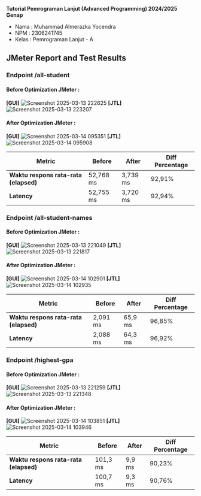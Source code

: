 **Tutorial Pemrograman Lanjut (Advanced Programming) 2024/2025 Genap**
* Nama    : Muhammad Almerazka Yocendra
* NPM     : 2306241745
* Kelas   : Pemrograman Lanjut - A

## JMeter Report and Test Results
### Endpoint /all-student

#### Before Optimization JMeter :
**[GUI]** 
![Screenshot 2025-03-13 222625](https://github.com/user-attachments/assets/eba6797c-649a-4dac-b308-d0a6d37277cd)
**[JTL]** 
![Screenshot 2025-03-13 223207](https://github.com/user-attachments/assets/068cad46-1490-4fe6-8e11-8399680efcac)

#### After Optimization JMeter :
**[GUI]** 
![Screenshot 2025-03-14 095351](https://github.com/user-attachments/assets/f5530be7-063b-421f-ac90-cf08000636c2)
**[JTL]** 
![Screenshot 2025-03-14 095908](https://github.com/user-attachments/assets/f7f06610-9cb8-4351-be40-03390313f464)

| Metric | Before | After  | Diff Percentage |
|-----------|--------|--------| -- |
| **Waktu respons rata-rata (elapsed)** | 52,768 ms | 3,739 ms | 92,91% |
| **Latency** | 52,755 ms | 3,720 ms | 92,94% |

### Endpoint /all-student-names

#### Before Optimization JMeter :
**[GUI]** 
![Screenshot 2025-03-13 221049](https://github.com/user-attachments/assets/1cc4572a-b894-4932-aff1-1ef97822f6a3)
**[JTL]** 
![Screenshot 2025-03-13 221817](https://github.com/user-attachments/assets/3cd6b6da-575e-45ac-8677-2398e29157ca)

#### After Optimization JMeter :
**[GUI]** 
![Screenshot 2025-03-14 102901](https://github.com/user-attachments/assets/29e288b3-ff7a-4379-8657-fc2835fa2ed3)
**[JTL]** 
![Screenshot 2025-03-14 102935](https://github.com/user-attachments/assets/bc04be39-b341-4967-b4ab-38cbf254940a)

| Metric | Before | After  | Diff Percentage |
|-----------|--------|--------| -- |
| **Waktu respons rata-rata (elapsed)** | 2,091 ms | 65,9 ms | 96,85% |
| **Latency** | 2,088 ms | 64,3 ms | 96,92% |

### Endpoint /highest-gpa
#### Before Optimization JMeter :
**[GUI]** 
![Screenshot 2025-03-13 221259](https://github.com/user-attachments/assets/337f6be0-ebed-4d19-97ea-87d0d58a2291)
**[JTL]** 
![Screenshot 2025-03-13 221348](https://github.com/user-attachments/assets/37d5bcd2-9069-4bd8-a52f-c66e9d00b2e7)

#### After Optimization JMeter :
**[GUI]** 
![Screenshot 2025-03-14 103851](https://github.com/user-attachments/assets/62c64dab-cb65-48e2-aaaa-16c1df0db656)
**[JTL]** 
![Screenshot 2025-03-14 103946](https://github.com/user-attachments/assets/c25283cb-c9a0-4310-a21e-9700eb15e14b)

| Metric | Before | After  | Diff Percentage |
|-----------|--------|--------| -- |
| **Waktu respons rata-rata (elapsed)** | 101,3 ms | 9,9 ms | 90,23% |
| **Latency** | 100,7 ms | 9,3 ms | 90,76% |
